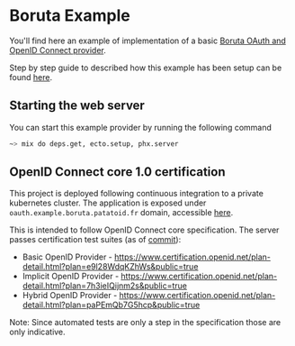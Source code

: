 # Boruta Example

You'll find here an example of implementation of a basic [Boruta OAuth and OpenID Connect provider](https://patatoid.gitlab.io/boruta_auth).

Step by step guide to described how this example has been setup can be found [here](https://patatoid.gitlab.io/boruta_auth/provider_integration.html).

## Starting the web server

You can start this example provider by running the following command
```sh
~> mix do deps.get, ecto.setup, phx.server
```

## OpenID Connect core 1.0 certification

This project is deployed following continuous integration to a private kubernetes cluster. The application is exposed under `oauth.example.boruta.patatoid.fr` domain, accessible [here](https://oauth.example.boruta.patatoid.fr/).

This is intended to follow OpenID Connect core specification. The server passes certification test suites (as of [commit](https://gitlab.com/patatoid/boruta_example/-/commit/fa0d3eb80327bfebe8dbd49a372fd6d31ccc0621)):
- Basic OpenID Provider - https://www.certification.openid.net/plan-detail.html?plan=e9l28WdqKZhWs&public=true
- Implicit OpenID Provider - https://www.certification.openid.net/plan-detail.html?plan=7h3ieIQijnm2s&public=true
- Hybrid OpenID Provider - https://www.certification.openid.net/plan-detail.html?plan=paPEmQb7G5hcp&public=true

Note: Since automated tests are only a step in the specification those are only indicative.
